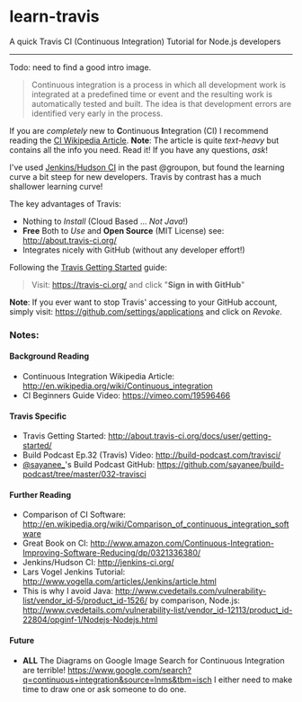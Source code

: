 learn-travis
============

A quick Travis CI (Continuous Integration) Tutorial for Node.js developers

- - -

Todo: need to find a good intro image.

> Continuous integration is a process in which all development work 
> is integrated at a predefined time or event and the resulting work 
> is automatically tested and built. The idea is that development errors 
> are identified very early in the process.

If you are *completely* new to **C**ontinuous **I**ntegration (CI) I recommend reading the [CI Wikipedia Article](http://en.wikipedia.org/wiki/Continuous_integration). **Note**: The article is quite *text-heavy* but contains all the info you need. Read it! If you have any questions, *ask*! 

I've used [Jenkins/Hudson CI](http://jenkins-ci.org) in the past @groupon, but found the learning curve a bit steep for new developers. Travis by contrast has a much shallower learning curve!

The key advantages of Travis:

- Nothing to *Install* (Cloud Based ... *Not Java*!)
- **Free** Both to *Use* and **Open Source** (MIT License) see: http://about.travis-ci.org/
- Integrates nicely with GitHub (without any developer effort!)


Following the [Travis Getting Started](http://about.travis-ci.org/docs/user/getting-started/) guide:

> Visit: https://travis-ci.org/ and click "**Sign in with GitHub**"





**Note**: If you ever want to stop Travis' accessing to your GitHub account, 
simply visit: https://github.com/settings/applications and click on *Revoke*.






### Notes:

#### Background Reading

- Continuous Integration Wikipedia Article: http://en.wikipedia.org/wiki/Continuous_integration
- CI Beginners Guide Video: https://vimeo.com/19596466

#### Travis Specific

- Travis Getting Started: http://about.travis-ci.org/docs/user/getting-started/
- Build Podcast Ep.32 (Travis) Video: http://build-podcast.com/travisci/
- [@sayanee_](https://twitter.com/sayanee_)'s Build Podcast GitHub: https://github.com/sayanee/build-podcast/tree/master/032-travisci

#### Further Reading 

- Comparison of CI Software: http://en.wikipedia.org/wiki/Comparison_of_continuous_integration_software
- Great Book on CI: http://www.amazon.com/Continuous-Integration-Improving-Software-Reducing/dp/0321336380/
- Jenkins/Hudson CI: http://jenkins-ci.org/
- Lars Vogel Jenkins Tutorial: http://www.vogella.com/articles/Jenkins/article.html
- This is why I avoid Java: http://www.cvedetails.com/vulnerability-list/vendor_id-5/product_id-1526/
by comparison, Node.js: http://www.cvedetails.com/vulnerability-list/vendor_id-12113/product_id-22804/opginf-1/Nodejs-Nodejs.html

#### Future

- **ALL** The Diagrams on Google Image Search for Continuous Integration are terrible!
https://www.google.com/search?q=continuous+integration&source=lnms&tbm=isch I either need
to make time to draw one or ask someone to do one.

